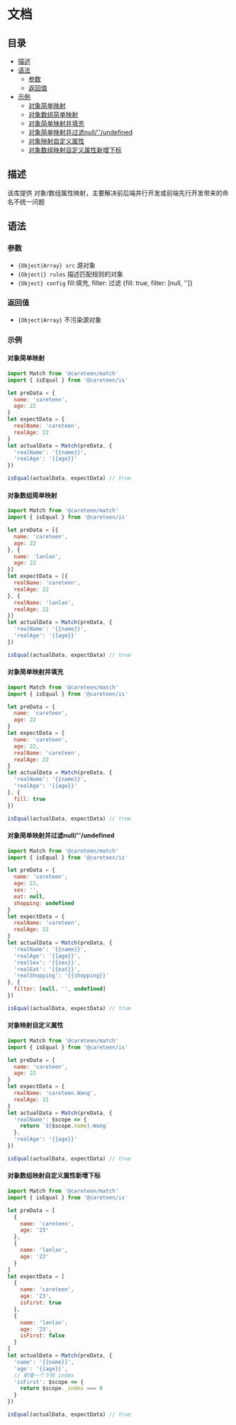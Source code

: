 # 文档

## 目录

- [描述](#描述)
- [语法](#语法)
  - [参数](#参数)
  - [返回值](#返回值)
- [示例](#示例)
  - [对象简单映射](#对象简单映射)
  - [对象数组简单映射](#对象数组简单映射)
  - [对象简单映射并填充](#对象简单映射并填充)
  - [对象简单映射并过滤null/''/undefined](#对象简单映射并过滤null/''/undefined)
  - [对象映射自定义属性](#对象映射自定义属性)
  - [对象数组映射自定义属性新增下标](#对象数组映射自定义属性新增下标)

## 描述

该库提供 对象/数组属性映射，主要解决前后端并行开发或前端先行开发带来的命名不统一问题

## 语法

### 参数

- `{Object|Array} src` 源对象
- `{Object|} rules` 描述匹配规则的对象
- `{Object} config` fill:填充, filter: 过滤 {fill: true, filter: [null, '']}

### 返回值

- `{Object|Array}` 不污染源对象

### 示例

#### 对象简单映射
```js
import Match from '@careteen/match'
import { isEqual } from '@careteen/is'

let preData = {
  name: 'careteen',
  age: 22
}
let expectData = {
  realName: 'careteen',
  realAge: 22
}
let actualData = Match(preData, {
  'realName': '{{name}}',
  'realAge': '{{age}}'
})

isEqual(actualData, expectData) // true
```

#### 对象数组简单映射
```js
import Match from '@careteen/match'
import { isEqual } from '@careteen/is'

let preData = [{
  name: 'careteen',
  age: 22      
}, {
  name: 'lanlan',
  age: 22      
}]
let expectData = [{
  realName: 'careteen',
  realAge: 22      
}, {
  realName: 'lanlan',
  realAge: 22      
}]
let actualData = Match(preData, {
  'realName': '{{name}}',
  'realAge': '{{age}}'
})

isEqual(actualData, expectData) // true
```

#### 对象简单映射并填充
```js
import Match from '@careteen/match'
import { isEqual } from '@careteen/is'

let preData = {
  name: 'careteen',
  age: 22
}
let expectData = {
  name: 'careteen',
  age: 22,
  realName: 'careteen',
  realAge: 22
}
let actualData = Match(preData, {
  'realName': '{{name}}',
  'realAge': '{{age}}'
}, {
  fill: true
})

isEqual(actualData, expectData) // true
```

#### 对象简单映射并过滤null/''/undefined
```js
import Match from '@careteen/match'
import { isEqual } from '@careteen/is'

let preData = {
  name: 'careteen',
  age: 22,
  sex: '',
  eat: null,
  shopping: undefined
}
let expectData = {
  realName: 'careteen',
  realAge: 22
}
let actualData = Match(preData, {
  'realName': '{{name}}',
  'realAge': '{{age}}',
  'realSex': '{{sex}}',
  'realEat': '{{eat}}',
  'realShopping': '{{shopping}}'
}, {
  filter: [null, '', undefined]
})

isEqual(actualData, expectData) // true
```

#### 对象映射自定义属性
```js
import Match from '@careteen/match'
import { isEqual } from '@careteen/is'

let preData = {
  name: 'careteen',
  age: 22
}
let expectData = {
  realName: 'careteen.Wang',
  realAge: 22
}
let actualData = Match(preData, {
  'realName': $scope => {
    return `${$scope.name}.Wang` 
  },
  'realAge': '{{age}}'
})

isEqual(actualData, expectData) // true
```

#### 对象数组映射自定义属性新增下标
```js
import Match from '@careteen/match'
import { isEqual } from '@careteen/is'

let preData = [
  {
    name: 'careteen',
    age: '23'
  },
  {
    name: 'lanlan',
    age: '23'
  }
]
let expectData = [
  {
    name: 'careteen',
    age: '23',
    isFirst: true
  },
  {
    name: 'lanlan',
    age: '23',
    isFirst: false
  }
]
let actualData = Match(preData, {
  'name': '{{name}}',
  'age': '{{age}}',
  // 新增一个下标_index 
  'isFirst': $scope => {
    return $scope._index === 0
  }
})

isEqual(actualData, expectData) // true
```